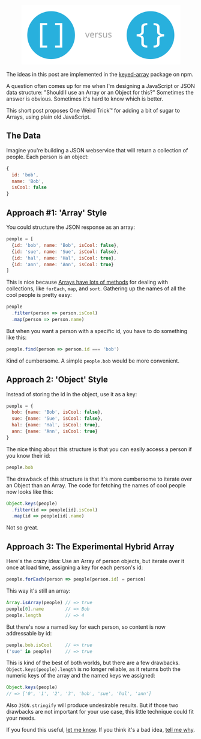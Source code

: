 <!--
title: Objecty Arrays in JavaScript
description: Can we have our cake and eat it too?
keywords: [javascript]
publish_date: 2016-03-17
-->

<figure>
  <img src="/keyed-arrays-in-javascript/arrays-vs-objects.svg">
</figure>

The ideas in this post are implemented in the
[keyed-array](https://www.npmjs.com/package/keyed-array) package on npm.

A question often comes up for me when I'm designing a JavaScript or JSON data structure: "Should I use an Array or an Object for this?" Sometimes the answer is obvious. Sometimes it's hard to know which is better.

This short post proposes One Weird Trick™ for adding a bit of sugar to Arrays, using plain old JavaScript.

## The Data

Imagine you're building a JSON webservice that will return a collection of people. Each person is an object:

```js
{
  id: 'bob',
  name: 'Bob',
  isCool: false
}
```

## Approach #1: 'Array' Style

You could structure the JSON response as an array:

```js
people = [
  {id: 'bob', name: 'Bob', isCool: false},
  {id: 'sue', name: 'Sue', isCool: false},
  {id: 'hal', name: 'Hal', isCool: true},
  {id: 'ann', name: 'Ann', isCool: true}
]
```

This is nice because [Arrays have lots of   methods](https://developer.mozilla.org/en-US/docs/Web/JavaScript/Reference/Global_Objects/Array) for dealing with collections, like `forEach`, `map`, and `sort`. Gathering up the names of all the cool people is pretty easy:

```js
people
  .filter(person => person.isCool)
  .map(person => person.name)
```

But when you want a person with a specific id, you have to do something like this:

```js
people.find(person => person.id === 'bob')
```

Kind of cumbersome. A simple `people.bob` would be more convenient.

## Approach 2: 'Object' Style

Instead of storing the id in the object, use it as a key:

```js
people = {
  bob: {name: 'Bob', isCool: false},
  sue: {name: 'Sue', isCool: false},
  hal: {name: 'Hal', isCool: true},
  ann: {name: 'Ann', isCool: true}
}
```

The nice thing about this structure is that you can easily access a person if you know their id:

```js
people.bob
```

The drawback of this structure is that it's more cumbersome to iterate over an Object than an Array. The code for fetching the names of cool people now looks like this:

```js
Object.keys(people)
  .filter(id => people[id].isCool)
  .map(id => people[id].name)
```

Not so great.

## Approach 3: The Experimental Hybrid Array

Here's the crazy idea: Use an Array of person objects,
but iterate over it once at load time, assigning a key
for each person's id:

```js
people.forEach(person => people[person.id] = person)
```

This way it's still an array:

```js
Array.isArray(people) // => true
people[0].name        // => Bob
people.length         // => 4
```

But there's now a named key for each person, so content is now addressable by id:

```js
people.bob.isCool     // => true
('sue' in people)     // => true
```

This is kind of the best of both worlds, but there are a few drawbacks. `Object.keys(people).length` is no longer reliable, as it returns both the numeric keys of the array and the named keys we assigned:

```js
Object.keys(people)
// => ['0', '1', '2', '3', 'bob', 'sue', 'hal', 'ann']
```

Also `JSON.stringify` will produce undesirable results. But if those two drawbacks are not important for your use case, this little technique could fit your needs.

If you found this useful, [let me know](mailto:zeke@sikelianos.com). If you think it's a bad idea, [tell me why](mailto:zeke@sikelianos.com).

